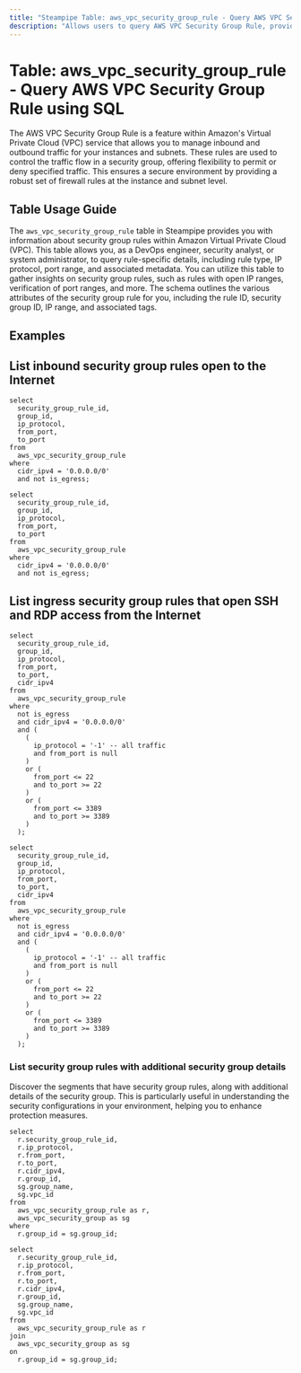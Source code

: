 ```yaml
---
title: "Steampipe Table: aws_vpc_security_group_rule - Query AWS VPC Security Group Rule using SQL"
description: "Allows users to query AWS VPC Security Group Rule, providing detailed information about security group rules within Amazon Virtual Private Cloud (VPC)."
---
```


# Table: aws_vpc_security_group_rule - Query AWS VPC Security Group Rule using SQL

The AWS VPC Security Group Rule is a feature within Amazon's Virtual Private Cloud (VPC) service that allows you to manage inbound and outbound traffic for your instances and subnets. These rules are used to control the traffic flow in a security group, offering flexibility to permit or deny specified traffic. This ensures a secure environment by providing a robust set of firewall rules at the instance and subnet level.

## Table Usage Guide

The `aws_vpc_security_group_rule` table in Steampipe provides you with information about security group rules within Amazon Virtual Private Cloud (VPC). This table allows you, as a DevOps engineer, security analyst, or system administrator, to query rule-specific details, including rule type, IP protocol, port range, and associated metadata. You can utilize this table to gather insights on security group rules, such as rules with open IP ranges, verification of port ranges, and more. The schema outlines the various attributes of the security group rule for you, including the rule ID, security group ID, IP range, and associated tags.

## Examples

## List inbound security group rules open to the Internet

```sql+postgres
select
  security_group_rule_id,
  group_id,
  ip_protocol,
  from_port,
  to_port
from
  aws_vpc_security_group_rule
where
  cidr_ipv4 = '0.0.0.0/0'
  and not is_egress;
```

```sql+sqlite
select
  security_group_rule_id,
  group_id,
  ip_protocol,
  from_port,
  to_port
from
  aws_vpc_security_group_rule
where
  cidr_ipv4 = '0.0.0.0/0'
  and not is_egress;
```

## List ingress security group rules that open SSH and RDP access from the Internet

```sql+postgres
select
  security_group_rule_id,
  group_id,
  ip_protocol,
  from_port,
  to_port,
  cidr_ipv4
from
  aws_vpc_security_group_rule
where
  not is_egress
  and cidr_ipv4 = '0.0.0.0/0'
  and (
    (
      ip_protocol = '-1' -- all traffic
      and from_port is null
    )
    or (
      from_port <= 22
      and to_port >= 22
    )
    or (
      from_port <= 3389
      and to_port >= 3389
    )
  );
```

```sql+sqlite
select
  security_group_rule_id,
  group_id,
  ip_protocol,
  from_port,
  to_port,
  cidr_ipv4
from
  aws_vpc_security_group_rule
where
  not is_egress
  and cidr_ipv4 = '0.0.0.0/0'
  and (
    (
      ip_protocol = '-1' -- all traffic
      and from_port is null
    )
    or (
      from_port <= 22
      and to_port >= 22
    )
    or (
      from_port <= 3389
      and to_port >= 3389
    )
  );
```

### List security group rules with additional security group details
Discover the segments that have security group rules, along with additional details of the security group. This is particularly useful in understanding the security configurations in your environment, helping you to enhance protection measures.

```sql+postgres
select
  r.security_group_rule_id,
  r.ip_protocol,
  r.from_port,
  r.to_port,
  r.cidr_ipv4,
  r.group_id,
  sg.group_name,
  sg.vpc_id 
from
  aws_vpc_security_group_rule as r,
  aws_vpc_security_group as sg 
where
  r.group_id = sg.group_id;
```

```sql+sqlite
select
  r.security_group_rule_id,
  r.ip_protocol,
  r.from_port,
  r.to_port,
  r.cidr_ipv4,
  r.group_id,
  sg.group_name,
  sg.vpc_id 
from
  aws_vpc_security_group_rule as r
join
  aws_vpc_security_group as sg 
on
  r.group_id = sg.group_id;
```
